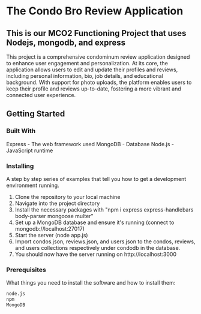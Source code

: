# The Condo Bro Review Application

## This is our MCO2 Functioning Project that uses Nodejs, mongodb, and express

This project is a comprehensive condominum review application designed to enhance user engagement and personalization. At its core, the application allows users to edit and update their profiles and reviews, including personal information, bio, job details, and educational background. With support for photo uploads, the platform enables users to keep their profile and reviews up-to-date, fostering a more vibrant and connected user experience.
## Getting Started

### Built With
Express - The web framework used
MongoDB - Database
Node.js - JavaScript runtime

### Installing
A step by step series of examples that tell you how to get a development environment running.

1. Clone the repository to your local machine
2. Navigate into the project directory
3. Install the necessary packages with "npm i express express-handlebars body-parser mongoose multer"
4. Set up a MongoDB database and ensure it's running (connect to mongodb://localhost:27017)
5. Start the server (node app.js)
6. Import condos.json, reviews.json, and users.json to the condos, reviews, and users collections respectively under condodb in the database.
7. You should now have the server running on http://localhost:3000
### Prerequisites

What things you need to install the software and how to install them:

```bash
node.js
npm
MongoDB